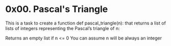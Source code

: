 # 0x00. Pascal's Triangle

This is a task to create a function def pascal_triangle(n): that returns a list of lists of integers representing the Pascal’s triangle of n:

Returns an empty list if n <= 0
You can assume n will be always an integer
